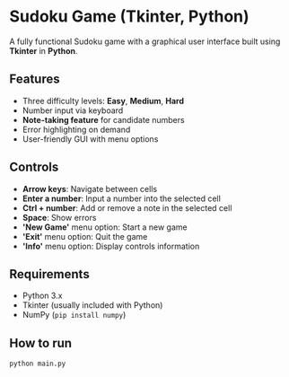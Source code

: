 # Sudoku Game (Tkinter, Python)

A fully functional Sudoku game with a graphical user interface built using **Tkinter** in **Python**.

## Features

- Three difficulty levels: **Easy**, **Medium**, **Hard**
- Number input via keyboard
- **Note-taking feature** for candidate numbers
- Error highlighting on demand
- User-friendly GUI with menu options

## Controls

- **Arrow keys**: Navigate between cells
- **Enter a number**: Input a number into the selected cell
- **Ctrl + number**: Add or remove a note in the selected cell
- **Space**: Show errors
- **'New Game'** menu option: Start a new game
- **'Exit'** menu option: Quit the game
- **'Info'** menu option: Display controls information

## Requirements

- Python 3.x
- Tkinter (usually included with Python)
- NumPy (`pip install numpy`)

## How to run

```bash
python main.py

